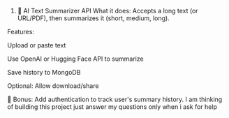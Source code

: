 1. 🧠 AI Text Summarizer API
What it does: Accepts a long text (or URL/PDF), then summarizes it (short, medium, long).

Features:

Upload or paste text

Use OpenAI or Hugging Face API to summarize

Save history to MongoDB

Optional: Allow download/share

🔧 Bonus: Add authentication to track user's summary history. I am thinking of building this project just answer my questions only when i ask for help